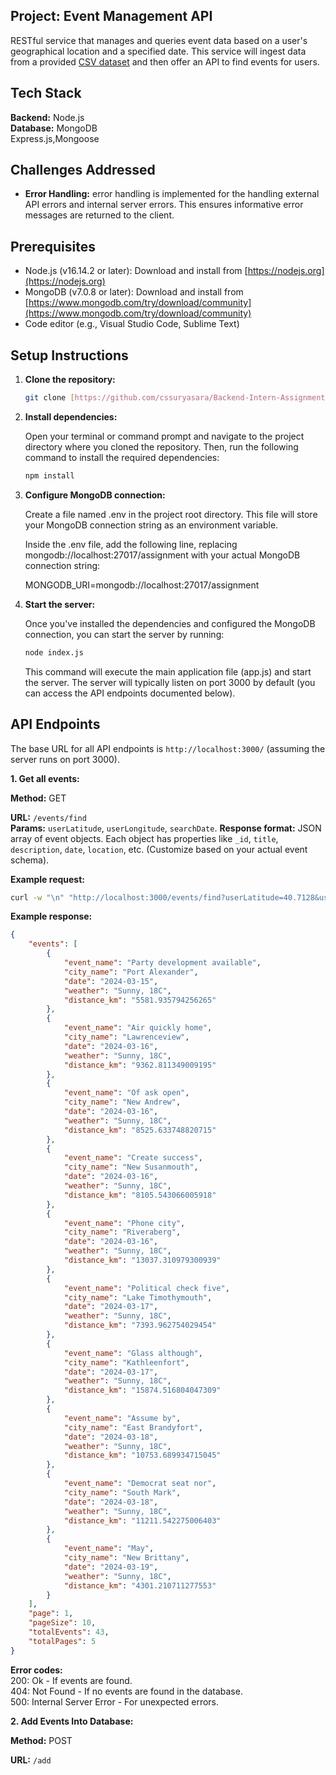 ## Project: Event Management API

RESTful service that manages and queries event data based on a user's geographical location and a specified date. This service will ingest data from a provided [CSV dataset](https://drive.google.com/file/d/1sZXyOT_V1NcZj3dDQIKY9Ea_W7XdGum_/view?usp=drive_link) and then offer an API to find events for users.


## Tech Stack
**Backend:** Node.js  
**Database:** MongoDB  
Express.js,Mongoose


## Challenges Addressed

* **Error Handling:** error handling is implemented for the handling external API errors and internal server errors. This ensures informative error messages are returned to the client.


## Prerequisites

* Node.js (v16.14.2 or later): Download and install from [https://nodejs.org](https://nodejs.org)
* MongoDB (v7.0.8 or later): Download and install from [https://www.mongodb.com/try/download/community](https://www.mongodb.com/try/download/community)
* Code editor (e.g., Visual Studio Code, Sublime Text)

## Setup Instructions

1. **Clone the repository:**

   ```bash
   git clone [https://github.com/cssuryasara/Backend-Intern-Assignment-GyanGrove.git](https://github.com/cssuryasara/Backend-Intern-Assignment-GyanGrove.git)
2. **Install dependencies:**

    Open your terminal or command prompt and navigate to the project directory where you cloned the repository. Then, run the following command to install the required dependencies:

    ```bash
    npm install
3. **Configure MongoDB connection:**

    Create a file named .env in the project root directory. This file will store your MongoDB connection string as an environment variable.

    Inside the .env file, add the following line, replacing mongodb://localhost:27017/assignment with your actual MongoDB connection string:

    MONGODB_URI=mongodb://localhost:27017/assignment

4. **Start the server:**

    Once you've installed the dependencies and configured the MongoDB connection, you can start the server by running:

    ```bash
    node index.js
    ```

    This command will execute the main application file (app.js) and start the server. The server will typically listen on port 3000 by default (you can access the API endpoints documented below).

## API Endpoints

The base URL for all API endpoints is `http://localhost:3000/` (assuming the server runs on port 3000).

**1. Get all events:**

**Method:** GET

**URL:** `/events/find`  
**Params:** `userLatitude`, `userLongitude`, `searchDate`.
**Response format:** JSON array of event objects. Each object has properties like `_id`, `title`, `description`, `date`, `location`, etc. (Customize based on your actual event schema).

**Example request:**
```bash
curl -w "\n" "http://localhost:3000/events/find?userLatitude=40.7128&userLongitude=-74.0060&searchDate=2024-03-15"
```
**Example response:**

```json
{
    "events": [
        {
            "event_name": "Party development available",
            "city_name": "Port Alexander",
            "date": "2024-03-15",
            "weather": "Sunny, 18C",
            "distance_km": "5581.935794256265"
        },
        {
            "event_name": "Air quickly home",
            "city_name": "Lawrenceview",
            "date": "2024-03-16",
            "weather": "Sunny, 18C",
            "distance_km": "9362.811349009195"
        },
        {
            "event_name": "Of ask open",
            "city_name": "New Andrew",
            "date": "2024-03-16",
            "weather": "Sunny, 18C",
            "distance_km": "8525.633748820715"
        },
        {
            "event_name": "Create success",
            "city_name": "New Susanmouth",
            "date": "2024-03-16",
            "weather": "Sunny, 18C",
            "distance_km": "8105.543066005918"
        },
        {
            "event_name": "Phone city",
            "city_name": "Riveraberg",
            "date": "2024-03-16",
            "weather": "Sunny, 18C",
            "distance_km": "13037.310979300939"
        },
        {
            "event_name": "Political check five",
            "city_name": "Lake Timothymouth",
            "date": "2024-03-17",
            "weather": "Sunny, 18C",
            "distance_km": "7393.962754029454"
        },
        {
            "event_name": "Glass although",
            "city_name": "Kathleenfort",
            "date": "2024-03-17",
            "weather": "Sunny, 18C",
            "distance_km": "15874.516804047309"
        },
        {
            "event_name": "Assume by",
            "city_name": "East Brandyfort",
            "date": "2024-03-18",
            "weather": "Sunny, 18C",
            "distance_km": "10753.689934715045"
        },
        {
            "event_name": "Democrat seat nor",
            "city_name": "South Mark",
            "date": "2024-03-18",
            "weather": "Sunny, 18C",
            "distance_km": "11211.542275006403"
        },
        {
            "event_name": "May",
            "city_name": "New Brittany",
            "date": "2024-03-19",
            "weather": "Sunny, 18C",
            "distance_km": "4301.210711277553"
        }
    ],
    "page": 1,
    "pageSize": 10,
    "totalEvents": 43,
    "totalPages": 5
}
```

**Error codes:**  
200: Ok - If events are found.  
404: Not Found - If no events are found in the database.  
500: Internal Server Error - For unexpected errors.

**2. Add Events Into Database:**

**Method:** POST

**URL:** `/add`  


